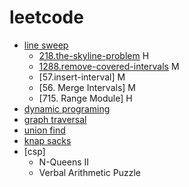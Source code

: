 # leetcode

- [line sweep](./line-sweep/note.md)
    - [218.the-skyline-problem]() H
    - [1288.remove-covered-intervals]() M
    - [57.insert-interval] M
    - [56. Merge Intervals] M
    - [715. Range Module] H
- [dynamic programing](./dynamic-programing/note.md)
- [graph traversal](./graph-traversal/note.md)
- [union find](./union-find/note.md)
- [knap sacks](.knap-sacks/note.md)
- [csp]
    - N-Queens II
    - Verbal Arithmetic Puzzle
